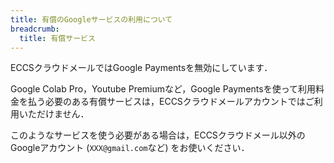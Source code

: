```yaml
---
title: 有償のGoogleサービスの利用について
breadcrumb:
  title: 有償サービス
---
```


ECCSクラウドメールではGoogle Paymentsを無効にしています．

Google Colab Pro，Youtube Premiumなど，Google Paymentsを使って利用料金を払う必要のある有償サービスは，ECCSクラウドメールアカウントではご利用いただけません．

このようなサービスを使う必要がある場合は，ECCSクラウドメール以外のGoogleアカウント (`XXX@gmail.com`など) をお使いください．
